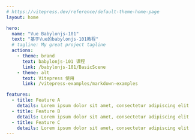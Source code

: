 ```yaml
---
# https://vitepress.dev/reference/default-theme-home-page
layout: home

hero:
  name: "Vue Babylonjs-101"
  text: "基于Vue的babylonjs-101教程"
  # tagline: My great project tagline
  actions:
    - theme: brand
      text: babylonjs-101 课程
      link: /babylonjs-101/BasicScene
    - theme: alt
      text: Vitepress 使用
      link: /vitepress-examples/markdown-examples

features:
  - title: Feature A
    details: Lorem ipsum dolor sit amet, consectetur adipiscing elit
  - title: Feature B
    details: Lorem ipsum dolor sit amet, consectetur adipiscing elit
  - title: Feature C
    details: Lorem ipsum dolor sit amet, consectetur adipiscing elit
---
```

